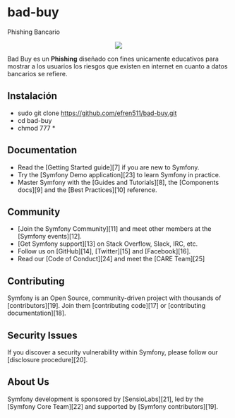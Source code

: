 # bad-buy
Phishing Bancario
<p align="center"><a href="https://github.com/efren511/" target="_blank">
    <img src="https://avatars3.githubusercontent.com/u/63146584?s=400&u=de7c9ffae723ddf230e206f0b77cfd586f12fb80&v=4">
</a></p>

Bad Buy es un **Phishing** diseñado con fines unicamente educativos para
mostrar a los usuarios los riesgos que existen en internet en cuanto
a datos bancarios se refiere.

Instalación
------------

* sudo git clone https://github.com/efren511/bad-buy.git
* cd bad-buy
* chmod 777 *

Documentation
-------------

* Read the [Getting Started guide][7] if you are new to Symfony.
* Try the [Symfony Demo application][23] to learn Symfony in practice.
* Master Symfony with the [Guides and Tutorials][8], the [Components docs][9]
  and the [Best Practices][10] reference.

Community
---------

* [Join the Symfony Community][11] and meet other members at the [Symfony events][12].
* [Get Symfony support][13] on Stack Overflow, Slack, IRC, etc.
* Follow us on [GitHub][14], [Twitter][15] and [Facebook][16].
* Read our [Code of Conduct][24] and meet the [CARE Team][25]

Contributing
------------

Symfony is an Open Source, community-driven project with thousands of
[contributors][19]. Join them [contributing code][17] or [contributing documentation][18].

Security Issues
---------------

If you discover a security vulnerability within Symfony, please follow our
[disclosure procedure][20].

About Us
--------

Symfony development is sponsored by [SensioLabs][21], led by the
[Symfony Core Team][22] and supported by [Symfony contributors][19].
